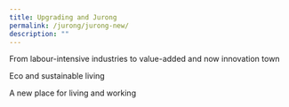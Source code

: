 ```yaml
---
title: Upgrading and Jurong
permalink: /jurong/jurong-new/
description: ""
---
```

From labour-intensive industries to value-added and now innovation town

Eco and sustainable living

A new place for living and working